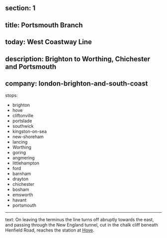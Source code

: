 ﻿section: 1
----
title: Portsmouth Branch
----
today: West Coastway Line
----
description: Brighton to Worthing, Chichester and Portsmouth
----
company: london-brighton-and-south-coast
----
stops:
- brighton
- hove
- cliftonville
- portslade
- southwick
- kingston-on-sea
- new-shoreham
- lancing
- Worthing
- goring
- angmering
- littlehampton
- ford
- barnham
- drayton
- chichester
- bosham
- emsworth
- havant
- portsmouth
----
text: On leaving the terminus the line turns off abruptly towards the east, and passing through the New England tunnel, cut in the chalk cliff beneath Henfield Road, reaches the station at [Hove](/stations/hove).
